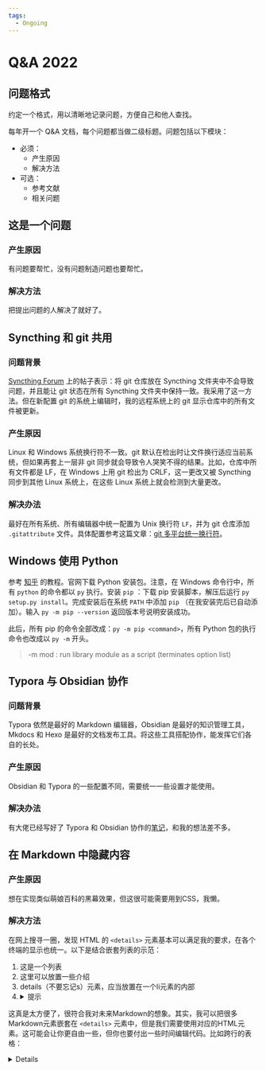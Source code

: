 ```yaml
---
tags:
  - Ongoing
---
```


# Q&A 2022

## 问题格式

约定一个格式，用以清晰地记录问题，方便自己和他人查找。

每年开一个 Q&A 文档，每个问题都当做二级标题。问题包括以下模块：

* 必须：
    * 产生原因
    * 解决方法
* 可选：
    * 参考文献
    * 相关问题

## 这是一个问题

### 产生原因

有问题要帮忙，没有问题制造问题也要帮忙。

### 解决方法

把提出问题的人解决了就好了。

## Syncthing 和 git 共用

### 问题背景

[Syncthing Forum](https://forum.syncthing.net/t/is-putting-a-git-workspace-in-a-synced-floder-really-a-good-idea) 上的帖子表示：将 git 仓库放在 Syncthing 文件夹中不会导致问题，并且能让 git 状态在所有 Syncthing 文件夹中保持一致。我采用了这一方法。但在新配置 git 的系统上编辑时，我的远程系统上的 git 显示仓库中的所有文件被更新。

### 产生原因

Linux 和 Windows 系统换行符不一致。git 默认在检出时让文件换行适应当前系统，但如果再套上一层非 git 同步就会导致令人哭笑不得的结果。比如，仓库中所有文件都是 LF，在 Windows 上用 git 检出为 CRLF，这一更改又被 Syncthing 同步到其他 Linux 系统上，在这些 Linux 系统上就会检测到大量更改。

### 解决办法

最好在所有系统、所有编辑器中统一配置为 Unix 换行符 `LF`，并为 git 仓库添加 `.gitattribute` 文件。具体配置参考这篇文章：[git 多平台统一换行符](https://juejin.cn/post/6844903591258357773)。

## Windows 使用 Python

参考 [知乎](https://zhuanlan.zhihu.com/p/38603105) 的教程。官网下载 Python 安装包。注意，在 Windows 命令行中，所有 `python` 的命令都以 `py` 执行。安装 `pip` ：下载 pip 安装脚本，解压后运行 `py setup.py install`。完成安装后在系统 `PATH` 中添加 `pip` （在我安装完后已自动添加）。输入 `py -m pip --version` 返回版本号说明安装成功。

此后，所有 pip 的命令全部改成：`py -m pip <command>`，所有 Python 包的执行命令也改成以 `py -m` 开头。

> -m mod : run library module as a script (terminates option list)

## Typora 与 Obsidian 协作

### 问题背景

Typora 依然是最好的 Markdown 编辑器，Obsidian 是最好的知识管理工具，Mkdocs 和 Hexo 是最好的文档发布工具。将这些工具搭配协作，能发挥它们各自的长处。

### 产生原因

Obsidian 和 Typora 的一些配置不同，需要统一一些设置才能使用。

### 解决办法

有大佬已经写好了 Typora 和 Obsidian 协作的[笔记](https://crazt.moe/archives/54/)，和我的想法差不多。

## 在 Markdown 中隐藏内容

### 产生原因

想在实现类似萌娘百科的黑幕效果，但这很可能需要用到CSS，我懒。

### 解决方法

在网上搜寻一圈，发现 HTML 的 `<details>` 元素基本可以满足我的要求，在各个终端的显示也统一。以下是结合嵌套列表的示范：

<ol>
    <li>这是一个列表</li>
    <li>这里可以放置一些介绍</li>
    <li>details（不要忘记s）元素，应当放置在一个li元素的内部</li>
    <li>
        <details><summary>提示</summary>答案</details>
    </li>
</ol>

这真是太方便了，很符合我对未来Markdown的想象。其实，我可以把很多Markdown元素嵌套在 `<details>` 元素中，但是我们需要使用对应的HTML元素。这可能会让你更自由一些，但你也要付出一些时间编辑代码。比如跨行的表格：

<details>
<table>
    <thead>
        <tr>
            <th colspan="2">The table header</th>
        </tr>
    </thead>
    <tbody>
        <tr>
            <td>The table body</td>
            <td>with two columns</td>
        </tr>
    </tbody>
</table>
</details>